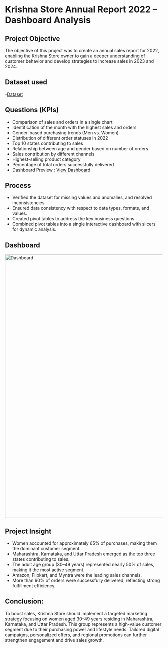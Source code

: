 # Krishna Store Annual Report 2022 – Dashboard Analysis
## Project Objective
The objective of this project was to create an annual sales report for 2022, enabling the Krishna Store owner to gain a deeper understanding of customer behavior and develop strategies to increase sales in 2023 and 2024.
## Dataset used
-<a href="https://github.com/kalpesh2541/Data-analysis-dashboard/blob/main/Krishna%20Store%20Data%20Analysis.xlsx">Dataset</a>

## Questions (KPIs)
- Comparison of sales and orders in a single chart
- Identification of the month with the highest sales and orders
- Gender-based purchasing trends (Men vs. Women)
- Distribution of different order statuses in 2022
- Top 10 states contributing to sales
- Relationship between age and gender based on number of orders
- Sales contribution by different channels
- Highest-selling product category
- Percentage of total orders successfully delivered
- Dashboard Preview : <a href="https://github.com/kalpesh2541/Data-analysis-dashboard/blob/main/Dashboard.png">View Dashboard</a>

## Process
- Verified the dataset for missing values and anomalies, and resolved inconsistencies.
- Ensured data consistency with respect to data types, formats, and values.
- Created pivot tables to address the key business questions.
- Combined pivot tables into a single interactive dashboard with slicers for dynamic analysis.
## Dashboard

<img width="1823" height="842" alt="Dashboard" src="https://github.com/user-attachments/assets/d582c2ee-2712-4b14-97ab-01ad72a77519" />

## Project Insight
- Women accounted for approximately 65% of purchases, making them the dominant customer segment.
- Maharashtra, Karnataka, and Uttar Pradesh emerged as the top three states contributing to sales.
- The adult age group (30–49 years) represented nearly 50% of sales, making it the most active segment.
- Amazon, Flipkart, and Myntra were the leading sales channels.
- More than 90% of orders were successfully delivered, reflecting strong fulfillment efficiency.

## Conclusion:
To boost sales, Krishna Store should implement a targeted marketing strategy focusing on women aged 30–49 years residing in Maharashtra, Karnataka, and Uttar Pradesh. This group represents a high-value customer segment due to their purchasing power and lifestyle needs. Tailored digital campaigns, personalized offers, and regional promotions can further strengthen engagement and drive sales growth.
